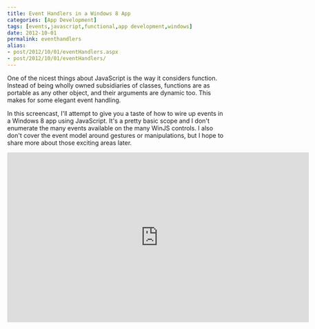 ```yaml
---
title: Event Handlers in a Windows 8 App
categories: [App Development]
tags: [events,javascript,functional,app development,windows]
date: 2012-10-01
permalink: eventhandlers
alias:
- post/2012/10/01/eventHandlers.aspx
- post/2012/10/01/eventHandlers/
---
```


One of the nicest things about JavaScript is the way it considers function. Instead of being wholly owned subsidiaries of classes, functions are as portable as any other object, and their arguments are dynamic too. This makes for some elegant event handling.

In this screencast, I&#39;ll attempt to give you a taste of how to wire up events in a Windows 8 app using JavaScript. It&#39;s a pretty basic scope and I don&#39;t enumerate the many events available on the many WinJS controls. I also don&#39;t cover the event model around gestures or manipulations, but I hope to share more about those exciting areas later.

<iframe src="http://channel9.msdn.com/Blogs/How-Do-I/How-Do-I-Use-Event-Handlers-in-a-Windows-8-App/player?w=700&h=394&format=html5" style="width:700px;height:394px;" allowFullScreen frameBorder="0" scrolling="no"></iframe>